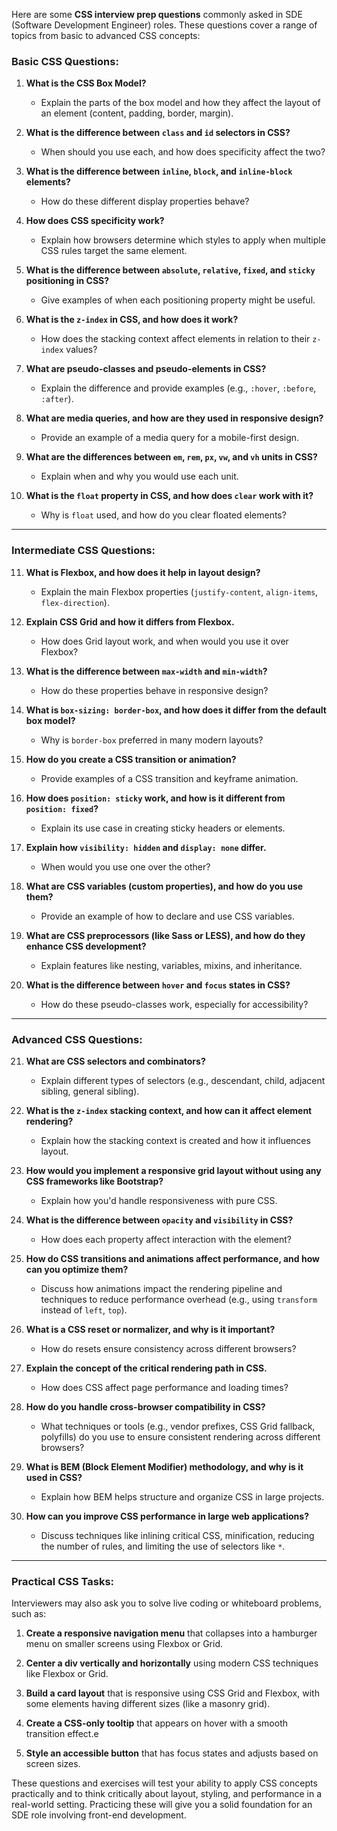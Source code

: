 Here are some **CSS interview prep questions** commonly asked in SDE (Software Development Engineer) roles. These questions cover a range of topics from basic to advanced CSS concepts:

### **Basic CSS Questions**:

1. **What is the CSS Box Model?**

   - Explain the parts of the box model and how they affect the layout of an element (content, padding, border, margin).

2. **What is the difference between `class` and `id` selectors in CSS?**

   - When should you use each, and how does specificity affect the two?

3. **What is the difference between `inline`, `block`, and `inline-block` elements?**

   - How do these different display properties behave?

4. **How does CSS specificity work?**

   - Explain how browsers determine which styles to apply when multiple CSS rules target the same element.

5. **What is the difference between `absolute`, `relative`, `fixed`, and `sticky` positioning in CSS?**

   - Give examples of when each positioning property might be useful.

6. **What is the `z-index` in CSS, and how does it work?**

   - How does the stacking context affect elements in relation to their `z-index` values?

7. **What are pseudo-classes and pseudo-elements in CSS?**

   - Explain the difference and provide examples (e.g., `:hover`, `:before`, `:after`).

8. **What are media queries, and how are they used in responsive design?**

   - Provide an example of a media query for a mobile-first design.

9. **What are the differences between `em`, `rem`, `px`, `vw`, and `vh` units in CSS?**

   - Explain when and why you would use each unit.

10. **What is the `float` property in CSS, and how does `clear` work with it?**
    - Why is `float` used, and how do you clear floated elements?

---

### **Intermediate CSS Questions**:

11. **What is Flexbox, and how does it help in layout design?**

    - Explain the main Flexbox properties (`justify-content`, `align-items`, `flex-direction`).

12. **Explain CSS Grid and how it differs from Flexbox.**

    - How does Grid layout work, and when would you use it over Flexbox?

13. **What is the difference between `max-width` and `min-width`?**

    - How do these properties behave in responsive design?

14. **What is `box-sizing: border-box`, and how does it differ from the default box model?**

    - Why is `border-box` preferred in many modern layouts?

15. **How do you create a CSS transition or animation?**

    - Provide examples of a CSS transition and keyframe animation.

16. **How does `position: sticky` work, and how is it different from `position: fixed`?**

    - Explain its use case in creating sticky headers or elements.

17. **Explain how `visibility: hidden` and `display: none` differ.**

    - When would you use one over the other?

18. **What are CSS variables (custom properties), and how do you use them?**

    - Provide an example of how to declare and use CSS variables.

19. **What are CSS preprocessors (like Sass or LESS), and how do they enhance CSS development?**

    - Explain features like nesting, variables, mixins, and inheritance.

20. **What is the difference between `hover` and `focus` states in CSS?**
    - How do these pseudo-classes work, especially for accessibility?

---

### **Advanced CSS Questions**:

21. **What are CSS selectors and combinators?**

    - Explain different types of selectors (e.g., descendant, child, adjacent sibling, general sibling).

22. **What is the `z-index` stacking context, and how can it affect element rendering?**

    - Explain how the stacking context is created and how it influences layout.

23. **How would you implement a responsive grid layout without using any CSS frameworks like Bootstrap?**

    - Explain how you'd handle responsiveness with pure CSS.

24. **What is the difference between `opacity` and `visibility` in CSS?**

    - How does each property affect interaction with the element?

25. **How do CSS transitions and animations affect performance, and how can you optimize them?**

    - Discuss how animations impact the rendering pipeline and techniques to reduce performance overhead (e.g., using `transform` instead of `left`, `top`).

26. **What is a CSS reset or normalizer, and why is it important?**

    - How do resets ensure consistency across different browsers?

27. **Explain the concept of the critical rendering path in CSS.**

    - How does CSS affect page performance and loading times?

28. **How do you handle cross-browser compatibility in CSS?**

    - What techniques or tools (e.g., vendor prefixes, CSS Grid fallback, polyfills) do you use to ensure consistent rendering across different browsers?

29. **What is BEM (Block Element Modifier) methodology, and why is it used in CSS?**

    - Explain how BEM helps structure and organize CSS in large projects.

30. **How can you improve CSS performance in large web applications?**
    - Discuss techniques like inlining critical CSS, minification, reducing the number of rules, and limiting the use of selectors like `*`.

---

### **Practical CSS Tasks**:

Interviewers may also ask you to solve live coding or whiteboard problems, such as:

1. **Create a responsive navigation menu** that collapses into a hamburger menu on smaller screens using Flexbox or Grid.
2. **Center a div vertically and horizontally** using modern CSS techniques like Flexbox or Grid.

3. **Build a card layout** that is responsive using CSS Grid and Flexbox, with some elements having different sizes (like a masonry grid).

4. **Create a CSS-only tooltip** that appears on hover with a smooth transition effect.e

5. **Style an accessible button** that has focus states and adjusts based on screen sizes.

These questions and exercises will test your ability to apply CSS concepts practically and to think critically about layout, styling, and performance in a real-world setting. Practicing these will give you a solid foundation for an SDE role involving front-end development.

